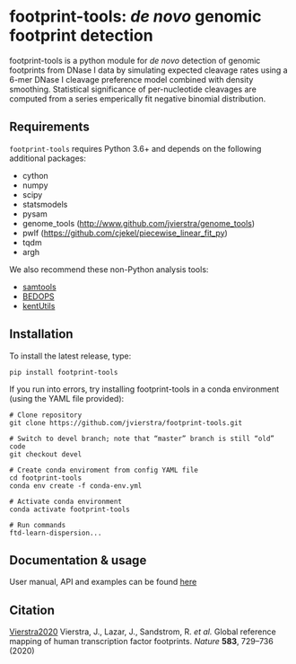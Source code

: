 # footprint-tools: *de novo* genomic footprint detection 

footprint-tools is a python module for *de novo* detection of genomic footprints from DNase I data 
by simulating expected cleavage rates using a 6-mer DNase I cleavage preference model combined
with density smoothing. Statistical significance of per-nucleotide cleavages
are computed from a series emperically fit negative binomial distribution.

## Requirements

``footprint-tools`` requires Python 3.6+ and depends on the following additional
packages:

* cython
* numpy
* scipy
* statsmodels
* pysam
* genome_tools (http://www.github.com/jvierstra/genome_tools)
* pwlf (https://github.com/cjekel/piecewise_linear_fit_py)
* tqdm
* argh

We also recommend these non-Python analysis tools:

* [samtools](http://www.htslib.org/)
* [BEDOPS](http://bedops.readthedocs.io)
* [kentUtils](https://github.com/ucscGenomeBrowser/kent/tree/master/src/utils)

## Installation

To install the latest release, type:
```
pip install footprint-tools
```

If you run into errors, try installing footprint-tools in a conda environment (using the YAML file provided):
```
# Clone repository
git clone https://github.com/jvierstra/footprint-tools.git

# Switch to devel branch; note that “master” branch is still “old” code
git checkout devel

# Create conda enviroment from config YAML file
cd footprint-tools
conda env create -f conda-env.yml

# Activate conda environment
conda activate footprint-tools

# Run commands
ftd-learn-dispersion... 
```

## Documentation & usage

User manual, API and examples can be found [here](http://footprint-tools.readthedocs.io)

## Citation

[Vierstra2020](https://doi.org/10.1038/s41586-020-2528-x) Vierstra, J., Lazar, J., Sandstrom, R. *et al.* Global reference mapping of human transcription factor footprints. *Nature* **583**, 729–736 (2020)

